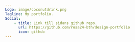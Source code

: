 ```yaml
---
Logo: image/coconutdrink.png
Tagline: My portfolio.
Social:
    - title: Link till sidans github repo.
      url: https://github.com/rosa24-bth/design-portfolio
      icon: github
---
```

